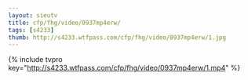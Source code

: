 ```yaml
--- 
layout: sieutv
title: cfp/fhg/video/0937mp4erw/
tags: [s4233]
thumb: http://s4233.wtfpass.com/cfp/fhg/video/0937mp4erw/1.jpg
---
```

{% include tvpro key="http://s4233.wtfpass.com/cfp/fhg/video/0937mp4erw/1.mp4" %} 
